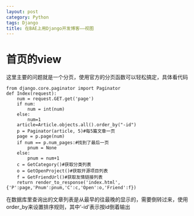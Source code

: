 ```yaml
---
layout: post
category: Python
tags: Django
title: 在BAE上用Django开发博客——视图
---
```

# 首页的view #

这里主要的问题就是一个分页，使用官方的分页函数可以轻松搞定，具体看代码

	from django.core.paginator import Paginator
	def Index(request):
	    num = request.GET.get('page')
	    if num:
	        num = int(num)
	    else:
	        num=1
	    article=Article.objects.all().order_by("-id")
	    p = Paginator(article, 5)#每5篇文章一页
	    page = p.page(num)
	    if num == p.num_pages:#找到了最后一页
	        pnum = None
	    else:
	        pnum = num+1
	    c = GetCategory()#获取分类列表
	    o = GetOpenProject()#获取开源项目列表
	    f = GetFriendUrl()#获取友情链接列表
	    return render_to_response('index.html',{'P':page,'Pnum':pnum,'C':c,'Open':o,'Friend':f})


在数据库里查询出的文章列表是从最早的往最晚的显示的，需要倒转过来，使用order_by来设置排序规则，其中‘-id’表示按id倒着输出
